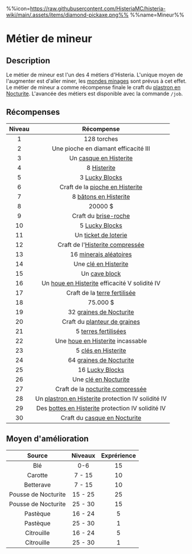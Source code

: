 %%icon=https://raw.githubusercontent.com/HisteriaMC/histeria-wiki/main/.assets/items/diamond-pickaxe.png%%
%%name=Mineur%%

# Métier de mineur
## Description
Le métier de mineur est l'un des 4 métiers d'Histeria. L'unique moyen de l'augmenter est d'aller miner, les [mondes minages](https://histeria.fr/wiki/mondes/minage-servers) sont prévus à cet effet.
Le métier de mineur a comme récompense finale le craft du [plastron en Nocturite](https://histeria.fr/wiki/armures/nocturite-chestplate).
L'avancée des métiers est disponible avec la commande `/job`.

## Récompenses

| Niveau | Récompense |
|:---:|:---:|
| 1 | 128 torches |
| 2 | Une pioche en diamant efficacité III |
| 3 | Un [casque en Histerite](https://histeria.fr/wikiarmures/histerite-helmet) |
| 4 | 8 [Histerite](https://histeria.fr/wiki/ressources/histerite) |
| 5 | 3 [Lucky Blocks](https://histeria.fr/wiki/blocs/lucky-block) |
| 6 | Craft de la [pioche en Histerite](https://histeria.fr/wiki/outils/histerite-pickaxe) |
| 7 | 8 [bâtons en Histerite](https://histeria.fr/wiki/ressources/histerite-stick) |
| 8 | 20000 $ |
| 9 | Craft du [brise-roche](https://histeria.fr/wiki/blocs/cobble-breaker) |
| 10 | 5 [Lucky Blocks](https://histeria.fr/wiki/blocs/lucky-block) |
| 11 | Un [ticket de loterie](https://histeria.fr/wiki/objets/lottery-ticket) |
| 12 | Craft de l'[Histerite compressée](https://histeria.fr/wiki/ressources/histerite-compress) |
| 13 | 16 [minerais aléatoires](https://histeria.fr/wiki/blocs/random-ore) |
| 14 | Une [clé en Histerite](https://histeria.fr/wiki/clés/histerite-key) |
| 15 | Un [cave block](https://histeria.fr/wiki/blocs/cave-block) |
| 16 | Un [houe en Histerite](https://histeria.fr/wiki/objets/chest-finder) efficacité V solidité IV |
| 17 | Craft de la [terre fertilisée](https://histeria.fr/wiki/blocs/fertilized-dirt) |
| 18 | 75.000 $ |
| 19 | 32 [graines de Nocturite](https://histeria.fr/wiki/ressources/nocturite-seed) |
| 20 | Craft du [planteur de graines](https://histeria.fr/wiki/objets/seed-planter) |
| 21 | 5 [terres fertilisées](https://histeria.fr/wiki/blocs/fertilized-dirt) |
| 22 | Une [houe en Histerite](https://histeria.fr/wiki/outils/histerite-hoe) incassable |
| 23 | 5 [clés en Histerite](https://histeria.fr/wiki/clés/histerite-key) |
| 24 | 64 [graines de Nocturite](https://histeria.fr/wiki/ressources/nocturite-seed) |
| 25 | 16 [Lucky Blocks](https://histeria.fr/wiki/blocs/lucky-block) |
| 26 | Une [clé en Nocturite](https://histeria.fr/wiki/clés/nocturite-key) |
| 27 | Craft de la [nocturite compressée](https://histeria.fr/wiki/ressources/nocturite-compress) |
| 28 | Un [plastron en Histerite](https://histeria.fr/wiki/armures/histerite-chestplate) protection IV solidité IV |
| 29 | Des [bottes en Histerite](https://histeria.fr/wiki/armures/histerite-boots) protection IV solidité IV |
| 30 | Craft du [casque en Nocturite](https://histeria.fr/wiki/armures/nocturite-helmet) |

## Moyen d'amélioration

| Source | Niveaux | Exprérience |
|:---:|:---:|:---:|
| Blé | 0-6 | 15 |
| Carotte | 7 - 15 | 10 |
| Betterave | 7 - 15 | 10 |
| Pousse de Nocturite | 15 - 25 | 25 |
| Pousse de Nocturite | 25 - 30 | 15 |
| Pastèque | 16 - 24 | 5 |
| Pastèque | 25 - 30 | 1 |
| Citrouille | 16 - 24 | 5 |
| Citrouille | 25 - 30 | 1 |
